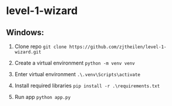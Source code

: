 # level-1-wizard

## Windows:
1. Clone repo
    `git clone https://github.com/zjtheilen/level-1-wizard.git`

2. Create a virtual environment
    `python -m venv venv`

3. Enter virtual environment
    `.\.venv\Scripts\activate`

4. Install required libraries
    `pip install -r .\requirements.txt`

5. Run app
    `python app.py`

